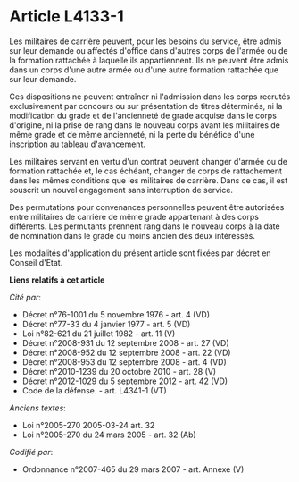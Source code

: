 # Article L4133-1

Les militaires de carrière peuvent, pour les besoins du service, être admis sur leur demande ou affectés d'office dans
d'autres corps de l'armée ou de la formation rattachée à laquelle ils appartiennent. Ils ne peuvent être admis dans un corps
d'une autre armée ou d'une autre formation rattachée que sur leur demande.

Ces dispositions ne peuvent entraîner ni l'admission dans les corps recrutés exclusivement par concours ou sur présentation
de titres déterminés, ni la modification du grade et de l'ancienneté de grade acquise dans le corps d'origine, ni la prise de
rang dans le nouveau corps avant les militaires de même grade et de même ancienneté, ni la perte du bénéfice d'une
inscription au tableau d'avancement.

Les militaires servant en vertu d'un contrat peuvent changer d'armée ou de formation rattachée et, le cas échéant, changer de
corps de rattachement dans les mêmes conditions que les militaires de carrière. Dans ce cas, il est souscrit un nouvel
engagement sans interruption de service.

Des permutations pour convenances personnelles peuvent être autorisées entre militaires de carrière de même grade appartenant
à des corps différents. Les permutants prennent rang dans le nouveau corps à la date de nomination dans le grade du moins
ancien des deux intéressés.

Les modalités d'application du présent article sont fixées par décret en Conseil d'Etat.

**Liens relatifs à cet article**

_Cité par_:

  - Décret n°76-1001 du 5 novembre 1976 - art. 4 (VD)
  - Décret n°77-33 du 4 janvier 1977 - art. 5 (VD)
  - Loi n°82-621 du 21 juillet 1982 - art. 11 (V)
  - Décret n°2008-931 du 12 septembre 2008 - art. 27 (VD)
  - Décret n°2008-952 du 12 septembre 2008 - art. 22 (VD)
  - Décret n°2008-953 du 12 septembre 2008 - art. 4 (VD)
  - Décret n°2010-1239 du 20 octobre 2010 - art. 28 (V)
  - Décret n°2012-1029 du 5 septembre 2012 - art. 42 (VD)
  - Code de la défense. - art. L4341-1 (VT)

_Anciens textes_:

  - Loi n°2005-270 2005-03-24 art. 32
  - Loi n°2005-270 du 24 mars 2005 - art. 32 (Ab)

_Codifié par_:

  - Ordonnance n°2007-465 du 29 mars 2007 - art. Annexe (V)
